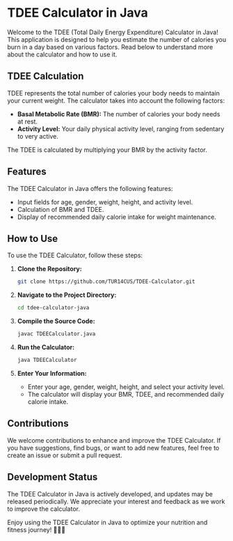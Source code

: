 # TDEE Calculator in Java

Welcome to the TDEE (Total Daily Energy Expenditure) Calculator in Java! This application is designed to help you estimate the number of calories you burn in a day based on various factors. Read below to understand more about the calculator and how to use it.

## TDEE Calculation

TDEE represents the total number of calories your body needs to maintain your current weight. The calculator takes into account the following factors:

- **Basal Metabolic Rate (BMR):** The number of calories your body needs at rest.
- **Activity Level:** Your daily physical activity level, ranging from sedentary to very active.

The TDEE is calculated by multiplying your BMR by the activity factor.

## Features

The TDEE Calculator in Java offers the following features:

- Input fields for age, gender, weight, height, and activity level.
- Calculation of BMR and TDEE.
- Display of recommended daily calorie intake for weight maintenance.

## How to Use

To use the TDEE Calculator, follow these steps:

1. **Clone the Repository:**

    ```bash
    git clone https://github.com/TUR14CUS/TDEE-Calculator.git
    ```

2. **Navigate to the Project Directory:**

    ```bash
    cd tdee-calculator-java
    ```

3. **Compile the Source Code:**

    ```bash
    javac TDEECalculator.java
    ```

4. **Run the Calculator:**

    ```bash
    java TDEECalculator
    ```

5. **Enter Your Information:**

    - Enter your age, gender, weight, height, and select your activity level.
    - The calculator will display your BMR, TDEE, and recommended daily calorie intake.

## Contributions

We welcome contributions to enhance and improve the TDEE Calculator. If you have suggestions, find bugs, or want to add new features, feel free to create an issue or submit a pull request.

## Development Status

The TDEE Calculator in Java is actively developed, and updates may be released periodically. We appreciate your interest and feedback as we work to improve the calculator.

Enjoy using the TDEE Calculator in Java to optimize your nutrition and fitness journey! 🏋️‍♂️🥗
